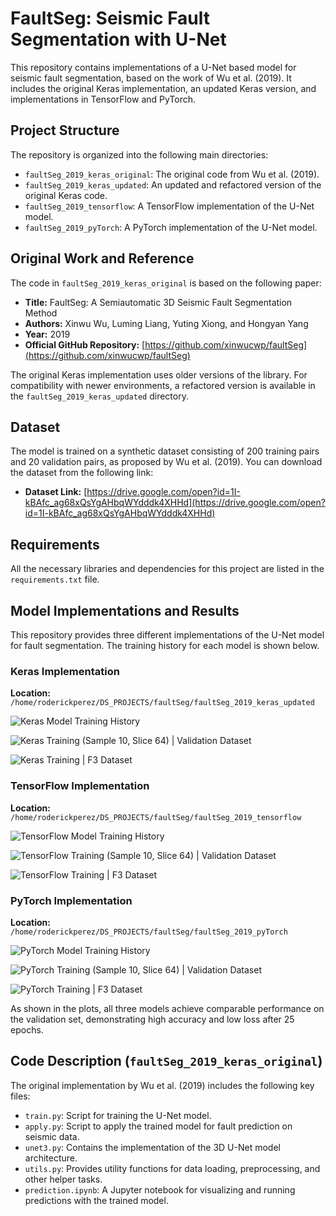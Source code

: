 # FaultSeg: Seismic Fault Segmentation with U-Net

This repository contains implementations of a U-Net based model for seismic fault segmentation, based on the work of Wu et al. (2019). It includes the original Keras implementation, an updated Keras version, and implementations in TensorFlow and PyTorch.

## Project Structure

The repository is organized into the following main directories:

- `faultSeg_2019_keras_original`: The original code from Wu et al. (2019).
- `faultSeg_2019_keras_updated`: An updated and refactored version of the original Keras code.
- `faultSeg_2019_tensorflow`: A TensorFlow implementation of the U-Net model.
- `faultSeg_2019_pyTorch`: A PyTorch implementation of the U-Net model.

## Original Work and Reference

The code in `faultSeg_2019_keras_original` is based on the following paper:

- **Title:** FaultSeg: A Semiautomatic 3D Seismic Fault Segmentation Method
- **Authors:** Xinwu Wu, Luming Liang, Yuting Xiong, and Hongyan Yang
- **Year:** 2019
- **Official GitHub Repository:** [https://github.com/xinwucwp/faultSeg](https://github.com/xinwucwp/faultSeg)

The original Keras implementation uses older versions of the library. For compatibility with newer environments, a refactored version is available in the `faultSeg_2019_keras_updated` directory.

## Dataset

The model is trained on a synthetic dataset consisting of 200 training pairs and 20 validation pairs, as proposed by Wu et al. (2019). You can download the dataset from the following link:

- **Dataset Link:** [https://drive.google.com/open?id=1I-kBAfc_ag68xQsYgAHbqWYdddk4XHHd](https://drive.google.com/open?id=1I-kBAfc_ag68xQsYgAHbqWYdddk4XHHd)

## Requirements

All the necessary libraries and dependencies for this project are listed in the `requirements.txt` file.

## Model Implementations and Results

This repository provides three different implementations of the U-Net model for fault segmentation. The training history for each model is shown below.

### Keras Implementation

**Location:** `/home/roderickperez/DS_PROJECTS/faultSeg/faultSeg_2019_keras_updated`

![Keras Model Training History](faultSeg_2019_keras_updated/output/history_plots/unet_keras_model_200pairs_25epochs_2025-08-02_17-03-28_history.png)

![Keras Training (Sample 10, Slice 64) | Validation Dataset](faultSeg_2019_keras_updated/output/images/prediction_slice_64.png)

![Keras Training | F3 Dataset](faultSeg_2019_keras_updated/output/images/faultSegResultsUsingKeras_updated.png)

### TensorFlow Implementation

**Location:** `/home/roderickperez/DS_PROJECTS/faultSeg/faultSeg_2019_tensorflow`

![TensorFlow Model Training History](faultSeg_2019_tensorflow/output/history_plots/unet_tf_model_200pairs_25epochs_2025-07-31_20-40-14_history.png)

![TensorFlow Training (Sample 10, Slice 64) | Validation Dataset](faultSeg_2019_tensorflow/output/images/prediction_slice_64_tf.png)

![TensorFlow Training | F3 Dataset](faultSeg_2019_tensorflow/output/images/faultSegResultsUsingTensorFlow.png)

### PyTorch Implementation

**Location:** `/home/roderickperez/DS_PROJECTS/faultSeg/faultSeg_2019_pyTorch`

![PyTorch Model Training History](faultSeg_2019_pyTorch/output/history_plots/unet_pytorch_model_200pairs_25epochs_2025-07-31_21-06-01_history.png)

![PyTorch Training (Sample 10, Slice 64) | Validation Dataset](faultSeg_2019_tensorflow/output/images/prediction_slice_64_tf.png)

![PyTorch Training | F3 Dataset](faultSeg_2019_keras_updated/output/images/faultSegResultsUsingKeras_updated.png)

As shown in the plots, all three models achieve comparable performance on the validation set, demonstrating high accuracy and low loss after 25 epochs.

## Code Description (`faultSeg_2019_keras_original`)

The original implementation by Wu et al. (2019) includes the following key files:

- `train.py`: Script for training the U-Net model.
- `apply.py`: Script to apply the trained model for fault prediction on seismic data.
- `unet3.py`: Contains the implementation of the 3D U-Net model architecture.
- `utils.py`: Provides utility functions for data loading, preprocessing, and other helper tasks.
- `prediction.ipynb`: A Jupyter notebook for visualizing and running predictions with the trained model.
